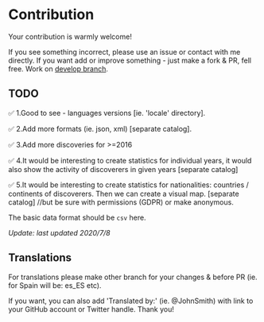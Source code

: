 # Contribution

Your contribution is warmly welcome!

If you see something incorrect, please use an issue or contact with me directly.
If you want add or improve something - just make a fork & PR, fell free. Work on [develop branch](https://github.com/mbiesiad/soho-comet-discoverers/tree/develop).

## TODO

✅ 1.Good to see - languages versions [ie. 'locale' directory].

✅ 2.Add more formats (ie. json, xml) [separate catalog].

✅ 3.Add more discoveries for >=2016

✅ 4.It would be interesting to create statistics for individual years, it would also show the activity of discoverers in given years [separate catalog]

✅ 5.It would be interesting to create statistics for nationalities: countries / continents of discoverers. Then we can create a visual map. [separate catalog] //but be sure with permissions (GDPR) or make anonymous.

The basic data format should be `csv` here.

_Update: last updated 2020/7/8_

## Translations

For translations please make other branch for your changes & before PR (ie. for Spain will be: es_ES etc).

If you want, you can also add 'Translated by:' (ie. @JohnSmith) with link to your GitHub account or Twitter handle. Thank you!
